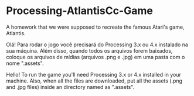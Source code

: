 # Processing-AtlantisCc-Game
A homework that we were supposed to recreate the famous Atari's game, Atlantis.

Olá! Para rodar o jogo você precisará do Processing 3.x ou 4.x instalado na sua máquina.
Além disso, quando todos os arquivos forem baixados, coloque os arquivos de mídias (arquivos .png e .jpg) em uma pasta com o nome ".assets".

Hello! To run the game you'll need Processing 3.x or 4.x installed in your machine.
Also, when all the files are downloaded, put all the assets (.png and .jpg files) inside an directory named as ".assets".
